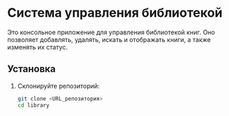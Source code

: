 # Система управления библиотекой

Это консольное приложение для управления библиотекой книг. Оно позволяет добавлять, удалять, искать и отображать книги, а также изменять их статус.

## Установка

1. Склонируйте репозиторий:
   ```bash
   git clone <URL_репозитория>
   cd library
